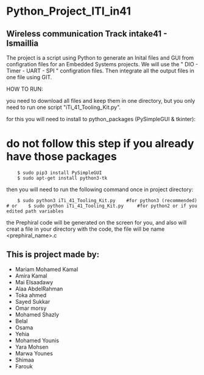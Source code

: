# Python_Project_ITI_in41
## Wireless communication Track intake41 - Ismaillia


The project is a script using Python to generate an Inital files and GUI from configration files for an Embedded Systems projects. We will use the " DIO - Timer - UART - SPI " configration files. Then integrate all the output files in one file using GIT.


HOW TO RUN:

you need to download all files and keep them in one directory, but you only need to run one script "iTi_41_Tooling_Kit.py".

for this you will need to install to python_packages (PySimpleGUI & tkinter):
# do not follow this step if you already have those packages
```
	$ sudo pip3 install PySimpleGUI
	$ sudo apt-get install python3-tk
```

then you will need to run the following command once in project directory:
```
	$ sudo python3 iTi_41_Tooling_Kit.py    #for python3 (recommended)
# or 	$ sudo python iTi_41_Tooling_Kit.py     #for python2 or if you edited path variables
```

the Prephiral code will be generated on the screen for you, and also will creat a file in your directory
with the code, the file will be name <prephiral_name>.c


This is project made by:
-------------------------

- Mariam Mohamed Kamal
- Amira Kamal
- Mai Elsaadawy
- Alaa AbdelRahman
- Toka ahmed
- Sayed Sukkar 
- Omar morsy
- Mohamed Shazly
- Belal
- Osama
- Yehia
- Mohamed Younis
- Yara Mohsen
- Marwa Younes
- Shimaa
- Farouk

